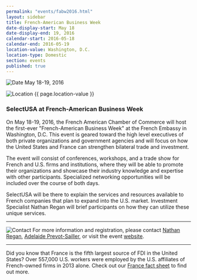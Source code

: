 ```yaml
---
permalink: "events/fabw2016.html"
layout: sidebar
title: French-American Business Week
date-display-start: May 18
date-display-end: 19, 2016
calendar-start: 2016-05-18
calendar-end: 2016-05-19
location-value: Washington, D.C.
location-type: Domestic
section: events
published: true
---
```



![Date](https://google.github.io/material-design-icons/action/svg/design/ic_event_24px.svg "Date") May 18-19, 2016

![Location](http://google.github.io/material-design-icons/social/svg/design/ic_location_city_24px.svg "Location") {{ page.location-value }}

### SelectUSA at French-American Business Week

On May 18-19, 2016, the French American Chamber of Commerce will host the first-ever "French-American Business Week" at the French Embassy in Washington, D.C. This event is geared toward the high level executives of both private organizations and government agencies and will focus on how the United States and France can strengthen bilateral trade and investment.

The event will consist of conferences, workshops, and a trade show for French and U.S. firms and institutions, where they will be able to promote their organizations and showcase their industry knowledge and expertise with other participants. Specialized networking opportunities will be included over the course of both days.

SelectUSA will be there to explain the services and resources available to French companies that plan to expand into the U.S. market. Investment Specialist Nathan Regan will brief participants on how they can utilize these unique services.

---

![Contact](https://google.github.io/material-design-icons/action/svg/design/ic_question_answer_24px.svg "Contact") For more information and registration, please contact [Nathan Regan](mailto:nathan.regan@trade.gov?Subject=SelectUSA%20at%20FABW%20Info%20Request), [Adelaide Prevot-Sailler](mailto:adelaide.prevot-sailler@trade.gov?Subject=SelectUSA%20at%20FABW%20Info%20Request), or visit the event [website](http://frenchamericanbusinessweek.com/).

---

Did you know that France is the fifth largest source of FDI in the United States? Over 557,000 U.S. workers were employed by the U.S. affiliates of French-owned firms in 2013 alone. Check out our [France fact sheet](http://selectusa.commerce.gov/country-fact-sheets/France_Fact_Sheet.pdf) to find out more.
